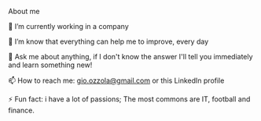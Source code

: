 About me

🔭 I’m currently working in a company

🌱 I’m know that everything can help me to improve, every day

💬 Ask me about anything, if I don't know the answer I'll tell you immediately and learn something new!

📫 How to reach me: gio.ozzola@gmail.com or this LinkedIn profile

⚡ Fun fact: i have a lot of passions; The most commons are IT, football and finance.
